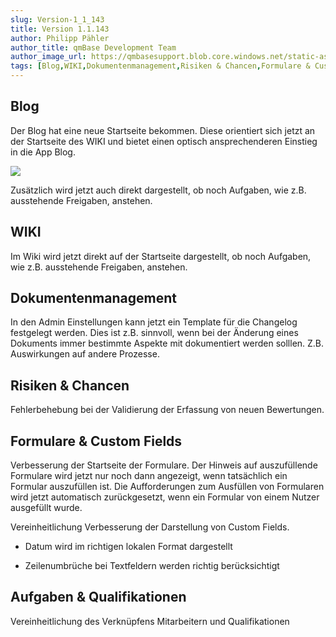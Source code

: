 ```yaml
---
slug: Version-1_1_143
title: Version 1.1.143
author: Philipp Pähler
author_title: qmBase Development Team
author_image_url: https://qmbasesupport.blob.core.windows.net/static-assets/img/persons/paehler_round.png
tags: [Blog,WIKI,Dokumentenmanagement,Risiken & Chancen,Formulare & Custom Fields,Aufgaben & Qualifikationen, Changelog]
---
```


## Blog

Der Blog hat eine neue Startseite bekommen. Diese orientiert sich jetzt an der Startseite des WIKI und bietet einen optisch ansprechenderen Einstieg in die App Blog.

![](https://caqadmin.blob.core.windows.net/releasenotes/131/a099d8b3-3060-4bf2-8088-4818432d9828-images-mceclip0.png)

Zusätzlich wird jetzt auch direkt dargestellt, ob noch Aufgaben, wie z.B. ausstehende Freigaben, anstehen.

## WIKI

Im Wiki wird jetzt direkt auf der Startseite dargestellt, ob noch Aufgaben, wie z.B. ausstehende Freigaben, anstehen.

## Dokumentenmanagement

In den Admin Einstellungen kann jetzt ein Template für die Changelog festgelegt werden. Dies ist z.B. sinnvoll, wenn bei der Änderung eines Dokuments immer bestimmte Aspekte mit dokumentiert werden solllen. Z.B. Auswirkungen auf andere Prozesse.

## Risiken & Chancen

Fehlerbehebung bei der Validierung der Erfassung von neuen Bewertungen.

## Formulare & Custom Fields

Verbesserung der Startseite der Formulare. Der Hinweis auf auszufüllende Formulare wird jetzt nur noch dann angezeigt, wenn tatsächlich ein Formular auszufüllen ist. Die Aufforderungen zum Ausfüllen von Formularen wird jetzt automatisch zurückgesetzt, wenn ein Formular von einem Nutzer ausgefüllt wurde.

Vereinheitlichung Verbesserung der Darstellung von Custom Fields.

*   Datum wird im richtigen lokalen Format dargestellt

*   Zeilenumbrüche bei Textfeldern werden richtig berücksichtigt

## Aufgaben & Qualifikationen

Vereinheitlichung des Verknüpfens Mitarbeitern und Qualifikationen